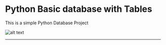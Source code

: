# Python Basic database with Tables

This is a simple Python Database Project 


![alt text](https://lh3.googleusercontent.com/proxy/qblaCtkKDpkQnVC7WO6eoQ2OvSrWYlSiSxS_8nYzwgPJWr8G2wDIn9mrU3XX4L3325UPNZZjnmc7Gm-kYnkieC_pmXcQfwxP)


------------------------------------------------------------------------------------------------------------------------------------------------------------------------------------------------------------------------------------------------------------------------------------------------------------------------------------------------------------------------------------------------------------------------------------------------------------------------------------------------------------------------------------------------------------------------------------------------------------------------------------------------
